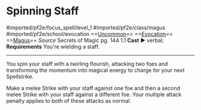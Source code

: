 # Spinning Staff
#imported/pf2e/focus_spell/level_1 #imported/pf2e/class/magus #imported/pf2e/school/evocation 
==[Uncommon](uncommon.md)== ==[Evocation](evocation.md)== ==[Magus](../../../Traits/Magus.md)==
*Source* Secrets of Magic pg. 144 1.1
**Cast** ► verbal; **Requirements** You're wielding a staff.

---
You spin your staff with a twirling flourish, attacking two foes and transforming the momentum into magical energy to charge for your next Spellstrike.

Make a melee Strike with your staff against one foe and then a second melee Strike with your staff against a different foe. Your multiple attack penalty applies to both of these attacks as normal.
